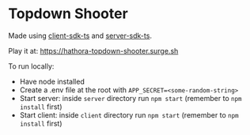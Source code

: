 # Topdown Shooter

Made using [client-sdk-ts](https://github.com/hathora/client-sdk-ts) and [server-sdk-ts](https://github.com/hathora/server-sdk-ts).

Play it at: https://hathora-topdown-shooter.surge.sh

To run locally:

- Have node installed
- Create a .env file at the root with `APP_SECRET=<some-random-string>`
- Start server: inside `server` directory run `npm start` (remember to `npm install` first)
- Start client: inside `client` directory run `npm start` (remember to `npm install` first)
